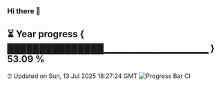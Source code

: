 ### Hi there 👋
⏳ Year progress { ███████████████▁▁▁▁▁▁▁▁▁▁▁▁▁▁▁ } 53.09 %
---
⏰ Updated on Sun, 13 Jul 2025 18:27:24 GMT
![Progress Bar CI](https://github.com/liununu/liununu/workflows/Progress%20Bar%20CI/badge.svg)
